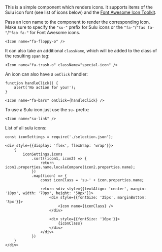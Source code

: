 This is a simple component which renders icons. It supports items of the Sulu icon font (see list of icons below) and the [Font Awesome Icon Toolkit](http://fontawesome.io/).

Pass an icon name to the component to render the corresponding icon.
Make sure to specify the `"su-"` prefix for Sulu icons or the `"fa-"`/`"fas fa-"`/`"fab fa-"` for Font Awesome icons.

```
<Icon name="fa-floppy-o" />
```

It can also take an additional `className`, which will be added to the class of the resulting `span` tag:

```
<Icon name="fa-trash-o" className="special-icon" />
```

An icon can also have a `onClick` handler:

```
function handleClick() {
    alert('No action for you!');
}

<Icon name="fa-bars" onClick={handleClick} />
```

To use a Sulu icon just use the `su-` prefix:

```
<Icon name="su-link" />
```

List of all sulu icons:

```
const iconSettings = require('./selection.json');

<div style={{display: 'flex', flexWrap: 'wrap'}}>
    {
        iconSettings.icons
            .sort((icon1, icon2) => {
                return icon1.properties.name.localeCompare(icon2.properties.name);
            })
            .map((icon) => {
                const iconClass = 'su-' + icon.properties.name;
    
                return <div style={{textAlign: 'center', margin: '10px', width: '70px', height: '50px'}}>
                    <div style={{fontSize: '25px', marginBottom: '3px'}}>
                        <Icon name={iconClass} />
                    </div>
    
                    <div style={{fontSize: '10px'}}>
                        {iconClass}
                    </div>
                </div>
            })
    }
</div>
```
